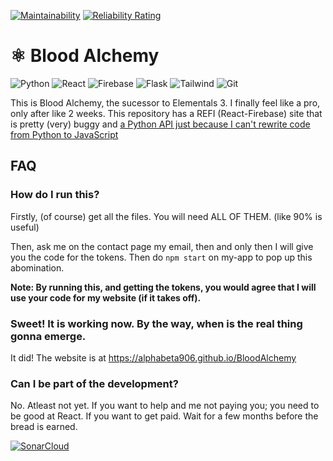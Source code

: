[![Maintainability](https://api.codeclimate.com/v1/badges/33f313b31f240d402d01/maintainability)](https://codeclimate.com/github/AlphaBeta906/BloodAlchemy/maintainability)
[![Reliability Rating](https://sonarcloud.io/api/project_badges/measure?project=AlphaBeta906_BloodAlchemy&metric=reliability_rating)](https://sonarcloud.io/summary/new_code?id=AlphaBeta906_BloodAlchemy)
# ⚛️ Blood Alchemy
![Python](https://img.shields.io/badge/Python-14354C?style=for-the-badge&logo=python&logoColor=white)
![React](https://img.shields.io/badge/React-20232A?style=for-the-badge&logo=react&logoColor=61DAFB)
![Firebase](https://img.shields.io/badge/firebase-222?style=for-the-badge&logo=firebase&logoColor=FFCA28)
![Flask](https://img.shields.io/badge/Flask-000000?style=for-the-badge&logo=flask&logoColor=white)
![Tailwind](https://img.shields.io/badge/Tailwind_CSS-38B2AC?style=for-the-badge&logo=tailwind-css&logoColor=white)
![Git](https://img.shields.io/badge/GIT-E44C30?style=for-the-badge&logo=git&logoColor=white)

This is Blood Alchemy, the sucessor to Elementals 3. I finally feel like a pro, only after like 2 weeks. This repository has a REFI (React-Firebase) site that is pretty (very) buggy and [a Python API just because I can't rewrite code from Python to JavaScript](https://github.com/AlphaBeta906/BloodAlchemyAPI)

## FAQ

### How do I run this?
Firstly, (of course) get all the files. You will need ALL OF THEM. (like 90% is useful)

Then, ask me on the contact page my email, then and only then I will give you the code for the tokens. Then do `npm start` on my-app to pop up this abomination.

**Note: By running this, and getting the tokens, you would agree that I will use your code for my website (if it takes off).**

### Sweet! It is working now. By the way, when is the real thing gonna emerge.
It did! The website is at https://alphabeta906.github.io/BloodAlchemy

### Can I be part of the development?
No. Atleast not yet. If you want to help and me not paying you; you need to be good at React. If you want to get paid. Wait for a few months before the bread is earned.

[![SonarCloud](https://sonarcloud.io/images/project_badges/sonarcloud-orange.svg)](https://sonarcloud.io/summary/new_code?id=AlphaBeta906_BloodAlchemy)

